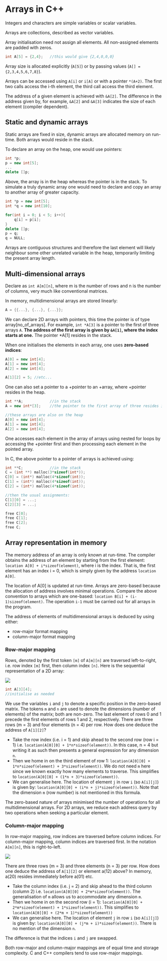 # Arrays in C++ #

Integers and characters are simple variables or scalar variables.

Arrays are collections, described as vector variables.

Array initialisation need not assign all elements. All non-assigned elements are padded with zeros.

```cpp
int A[5] = {2,4};   //this would give {2,4,0,0,0}
```

Array size is allocated explicitly (`A[5]`) or by passing values (`A[] = {2,3,4,5,6,7,8}`).

Arrays can be accessed using `A[i]` or `i[A]` or with a pointer `*(A+2)`. The first two calls access the i-th element, the third call access the third element.

The address of a given element is achieved with `&A[2]`. The difference in the address given by, for example, `&A[2]` and `&A[3]` indicates the size of each element (compiler dependent).

## Static and dynamic arrays ##

Static arrays are fixed in size, dynamic arrays are allocated memory on run-time. Both arrays would reside in the stack.

To declare an array on the heap, one would use pointers:

```cpp
int *p;
p = new int[5];
...
delete []p;
```

Above, the array is in the heap whereas the pointer is in the stack. To simulate a truly dynamic array one would need to declare and copy an array to another array of greater capacity.

```cpp
int *p = new int[5];
int *q = new int[10];

for(int i = 0; i < 5; i++){
    q[i] = p[i];
}
delete []p;
p = q;
q = NULL;
```

Arrays are contiguous structures and therefore the last element will likely neighbour some other unrelated variable in the heap, temporarily limiting the present array length.

## Multi-dimensional arrays ##

Declare as `int A[m][n]`, where m is the number of rows and n is the number of columns, very much like conventional matrices.

In memory, multidimensional arrays are stored linearly:

```cpp
A = {{...}, {...}, {...}};
```

We can declare 2D arrays with pointers, this time the pointer is of type array[no_of_arrays]. For example, `int *A[3]` is a pointer to the first of three arrays `A`. __The address of the first array is given by `&A[1]`, where the index starts at one.__ The pointer *A[1] resides in the stack. 

When one initialises the elements in each array, one uses __zero-based indices__:

```cpp
A[0] = new int[4];
A[1] = new int[4];
A[2] = new int[4];

A[1][2] = 5; //etc...
```

One can also set a pointer to a +pointer to an +array, where +pointer resides in the heap.

```cpp
int **A;            //in the stack
A = new int*[3];    //the pointer to the first array of three resides in the heap

//these arrays are also on the heap
A[0] = new int[4];
A[1] = new int[4];
A[2] = new int[4];
```

One accesses each element in the array of arrays using nested for loops by accessing the +pointer first and then processing each element in the pointed array.

In C, the above pointer to a pointer of arrays is achieved using:

```cpp
int **C;            //in the stack
C = (int **) malloc(3*sizeof(int*));
C[0] = (int*) malloc(4*sizeof(int));
C[1] = (int*) malloc(4*sizeof(int));
C[2] = (int*) malloc(4*sizeof(int));

//then the usual assignments:
C[1][0] = ...;
C[2][3] = ...;

free C[0];
free C[1];
free C[2];
free C;
```

## Array representation in memory ##

The memory address of an array is only known at run-time. The compiler obtains the address of an element by starting from the first element: `location A[0] + i*sizeof(element)`, where i is the index. That is, the first element has an index i = 0, which is simply given by the address `location A[0]`.

The location of A[0] is updated at run-time. Arrays are zero-based because the allocation of address involves minimal operations. Compare the above convention to arrays which are one-based: `location B[i] + (i-1)sizeof(element)`. The operation `i-1` must be carried out for all arrays in the program.

The address of elements of multidimensional arrays is deduced by using either:

+ row-major format mapping
+ column-major format mapping

### Row-major mapping ###

Rows, denoted by the first token `[m]` of `A[m][n]` are traversed left-to-right, i.e. row index `[m]` first, then column index `[n]`. Here is the sequential representation of a 2D array:

![](/images/rowmajor.svg)

```cpp
int A[3][4];
//initialise as needed
```

We use the variables `i` and `j` to denote a specific position in the zero-based matrix. The tokens `m` and `n` are used to denote the dimensions (number of elements) of the matrix; both are non-zero. The last element of rows 0 and 1 precede the first elements of rows 1 and 2, respectively. There are three rows (m = 3) and four elements (n = 4) per row. How does one deduce the address of `A[1][2]`?

+ Take the row index (i.e. i = 1) and skip ahead to the second row (row i = 1) i.e. `location(A[0][0] + 1*n*sizeof(element))`. In this case, n = 4 but writing it as such then presents a general expression for any dimension `n`.
+ Then we home in on the third element of row 1: `location(A[0][0] + 1*n*sizeof(element) + 3*sizeof(element))`. We do not need `m` here since we known exactly how many elements to traverse. This simplifies to `location(A[0][0] + (1*n + 3)*sizeof(element))`.
+ We can generalise here. The location of element `j` in row `i` (so `A[i][j]`) is given by: `location(A[0][0] + (i*n + j)*sizeof(element))`. Note that the dimension `m` (row number) is not mentioned in this formula.

The zero-based nature of arrays minimised the number of operations for all multidimensional arrays. For 2D arrays, we reduce each address query by two operations when seeking a particular element.

### Column-major mapping ###

In row-major mapping, row indices are traversed before column indices. For column-major mapping, column indices are traversed first. In the notation `A[m][n]`, this is right-to-left.

![](/images/columnmajor.svg)

There are three rows (m = 3) and three elements (n = 3) per row. How does one deduce the address of `A[1][2]` or element a(12) above? In memory, a(20) resides immediately before a(01) etc.

+ Take the column index (i.e. j = 2) and skip ahead to the third column (column 2) i.e. `location(A[0][0] + 2*m*sizeof(element))`. The generalisation of `m` allows us to accommodate any dimension `m`. 
+ Then we home in on the second row (i = 1): `location(A[0][0] + 2*m*sizeof(element) + 1*sizeof(element))`. This simplifies to `location(A[0][0] + (2*m + 1)*sizeof(element))`
+ We can generalise here. The location of element `j` in row `i` (so `A[i][j]`) is given by: `location(A[0][0] + (j*m + i)*sizeof(element))`. There is no mention of the dimension `n`.

The difference is that the indices `i` and `j` are swapped.

Both row-major and column-major mappings are of equal time and storage complexity. C and C++ compilers tend to use row-major mappings.